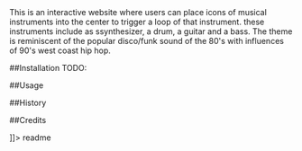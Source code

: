 <snippet>
  <content><![CDATA[
# ${1:/Music Mixer}
 
This is an interactive website where users can place icons of musical instruments into the center to trigger a loop of that instrument. these instruments include as ssynthesizer, a drum, a guitar and a bass. The theme is reminiscent of the popular disco/funk sound of the 80's with influences of 90's west coast hip hop.

##Installation
TODO:

##Usage

##History

##Credits

]]></content>
  <tabTrigger>readme</tabTrigger>
</snippet>